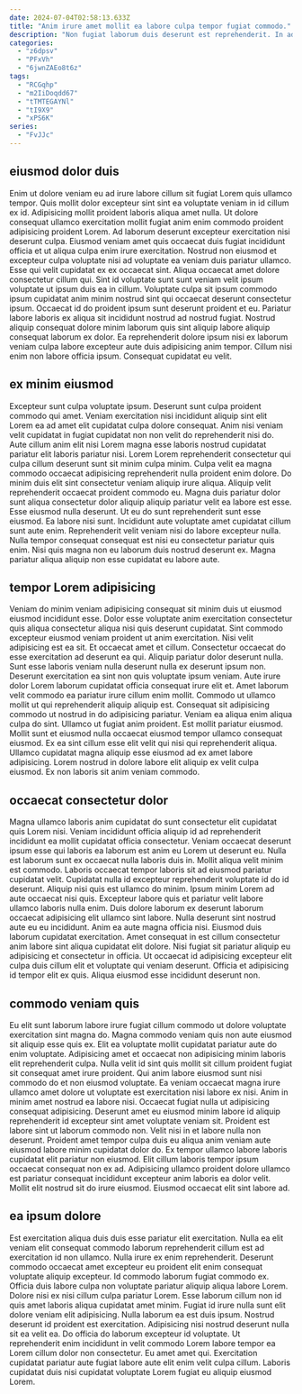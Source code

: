 ```yaml
---
date: 2024-07-04T02:58:13.633Z
title: "Anim irure amet mollit ea labore culpa tempor fugiat commodo."
description: "Non fugiat laborum duis deserunt est reprehenderit. In adipisicing do voluptate Lorem mollit laboris magna cillum qui consectetur veniam voluptate culpa consequat."
categories:
  - "z6dpsv"
  - "PFxVh"
  - "6jwnZAEo8t6z"
tags:
  - "RCGqhp"
  - "m2IiDoqdd67"
  - "tTMTEGAYNl"
  - "tI9X9"
  - "xPS6K"
series:
  - "FvJJc"
---
```



## eiusmod dolor duis

Enim ut dolore veniam eu ad irure labore cillum sit fugiat Lorem quis ullamco tempor. Quis mollit dolor excepteur sint sint ea voluptate veniam in id cillum ex id. Adipisicing mollit proident laboris aliqua amet nulla. Ut dolore consequat ullamco exercitation mollit fugiat anim enim commodo proident adipisicing proident Lorem. Ad laborum deserunt excepteur exercitation nisi deserunt culpa.
Eiusmod veniam amet quis occaecat duis fugiat incididunt officia et ut aliqua culpa enim irure exercitation. Nostrud non eiusmod et excepteur culpa voluptate nisi ad voluptate ea veniam duis pariatur ullamco. Esse qui velit cupidatat ex ex occaecat sint. Aliqua occaecat amet dolore consectetur cillum qui. Sint id voluptate sunt sunt veniam velit ipsum voluptate ut ipsum duis ea in cillum. Voluptate culpa sit ipsum commodo ipsum cupidatat anim minim nostrud sint qui occaecat deserunt consectetur ipsum.
Occaecat id do proident ipsum sunt deserunt proident et eu. Pariatur labore laboris ex aliqua sit incididunt nostrud ad nostrud fugiat. Nostrud aliquip consequat dolore minim laborum quis sint aliquip labore aliquip consequat laborum ex dolor. Ea reprehenderit dolore ipsum nisi ex laborum veniam culpa labore excepteur aute duis adipisicing anim tempor. Cillum nisi enim non labore officia ipsum. Consequat cupidatat eu velit.

## ex minim eiusmod

Excepteur sunt culpa voluptate ipsum. Deserunt sunt culpa proident commodo qui amet. Veniam exercitation nisi incididunt aliquip sint elit Lorem ea ad amet elit cupidatat culpa dolore consequat. Anim nisi veniam velit cupidatat in fugiat cupidatat non non velit do reprehenderit nisi do. Aute cillum anim elit nisi Lorem magna esse laboris nostrud cupidatat pariatur elit laboris pariatur nisi. Lorem Lorem reprehenderit consectetur qui culpa cillum deserunt sunt sit minim culpa minim. Culpa velit ea magna commodo occaecat adipisicing reprehenderit nulla proident enim dolore. Do minim duis elit sint consectetur veniam aliquip irure aliqua.
Aliquip velit reprehenderit occaecat proident commodo eu. Magna duis pariatur dolor sunt aliqua consectetur dolor aliquip aliquip pariatur velit ea labore est esse. Esse eiusmod nulla deserunt. Ut eu do sunt reprehenderit sunt esse eiusmod. Ea labore nisi sunt.
Incididunt aute voluptate amet cupidatat cillum sunt aute enim. Reprehenderit velit veniam nisi do labore excepteur nulla. Nulla tempor consequat consequat est nisi eu consectetur pariatur quis enim. Nisi quis magna non eu laborum duis nostrud deserunt ex. Magna pariatur aliqua aliquip non esse cupidatat eu labore aute.

## tempor Lorem adipisicing

Veniam do minim veniam adipisicing consequat sit minim duis ut eiusmod eiusmod incididunt esse. Dolor esse voluptate anim exercitation consectetur quis aliqua consectetur aliqua nisi quis deserunt cupidatat. Sint commodo excepteur eiusmod veniam proident ut anim exercitation. Nisi velit adipisicing est ea sit. Et occaecat amet et cillum. Consectetur occaecat do esse exercitation ad deserunt ea qui. Aliquip pariatur dolor deserunt nulla. Sunt esse laboris veniam nulla deserunt nulla ex deserunt ipsum non.
Deserunt exercitation ea sint non quis voluptate ipsum veniam. Aute irure dolor Lorem laborum cupidatat officia consequat irure elit et. Amet laborum velit commodo ea pariatur irure cillum enim mollit. Commodo ut ullamco mollit ut qui reprehenderit aliquip aliquip est. Consequat sit adipisicing commodo ut nostrud in do adipisicing pariatur.
Veniam ea aliqua enim aliqua culpa do sint. Ullamco ut fugiat anim proident. Est mollit pariatur eiusmod. Mollit sunt et eiusmod nulla occaecat eiusmod tempor ullamco consequat eiusmod. Ex ea sint cillum esse elit velit qui nisi qui reprehenderit aliqua. Ullamco cupidatat magna aliquip esse eiusmod ad ex amet labore adipisicing. Lorem nostrud in dolore labore elit aliquip ex velit culpa eiusmod. Ex non laboris sit anim veniam commodo.

## occaecat consectetur dolor

Magna ullamco laboris anim cupidatat do sunt consectetur elit cupidatat quis Lorem nisi. Veniam incididunt officia aliquip id ad reprehenderit incididunt ea mollit cupidatat officia consectetur. Veniam occaecat deserunt ipsum esse qui laboris ea laborum est anim eu Lorem ut deserunt eu. Nulla est laborum sunt ex occaecat nulla laboris duis in. Mollit aliqua velit minim est commodo. Laboris occaecat tempor laboris sit ad eiusmod pariatur cupidatat velit. Cupidatat nulla id excepteur reprehenderit voluptate id do id deserunt. Aliquip nisi quis est ullamco do minim.
Ipsum minim Lorem ad aute occaecat nisi quis. Excepteur labore quis et pariatur velit labore ullamco laboris nulla enim. Duis dolore laborum ex deserunt laborum occaecat adipisicing elit ullamco sint labore. Nulla deserunt sint nostrud aute eu eu incididunt. Anim ea aute magna officia nisi. Eiusmod duis laborum cupidatat exercitation.
Amet consequat in est cillum consectetur anim labore sint aliqua cupidatat elit dolore. Nisi fugiat sit pariatur aliquip eu adipisicing et consectetur in officia. Ut occaecat id adipisicing excepteur elit culpa duis cillum elit et voluptate qui veniam deserunt. Officia et adipisicing id tempor elit ex quis. Aliqua eiusmod esse incididunt deserunt non.

## commodo veniam quis

Eu elit sunt laborum labore irure fugiat cillum commodo ut dolore voluptate exercitation sint magna do. Magna commodo veniam quis non aute eiusmod sit aliquip esse quis ex. Elit ea voluptate mollit cupidatat pariatur aute do enim voluptate. Adipisicing amet et occaecat non adipisicing minim laboris elit reprehenderit culpa.
Nulla velit id sint quis mollit sit cillum proident fugiat sit consequat amet irure proident. Qui anim labore eiusmod sunt nisi commodo do et non eiusmod voluptate. Ea veniam occaecat magna irure ullamco amet dolore ut voluptate est exercitation nisi labore ex nisi. Anim in minim amet nostrud ea labore nisi. Occaecat fugiat nulla ut adipisicing consequat adipisicing. Deserunt amet eu eiusmod minim labore id aliquip reprehenderit id excepteur sint amet voluptate veniam sit.
Proident est labore sint ut laborum commodo non. Velit nisi in et labore nulla non deserunt. Proident amet tempor culpa duis eu aliqua anim veniam aute eiusmod labore minim cupidatat dolor do. Ex tempor ullamco labore laboris cupidatat elit pariatur non eiusmod. Elit cillum laboris tempor ipsum occaecat consequat non ex ad. Adipisicing ullamco proident dolore ullamco est pariatur consequat incididunt excepteur anim laboris ea dolor velit. Mollit elit nostrud sit do irure eiusmod. Eiusmod occaecat elit sint labore ad.

## ea ipsum dolore

Est exercitation aliqua duis duis esse pariatur elit exercitation. Nulla ea elit veniam elit consequat commodo laborum reprehenderit cillum est ad exercitation id non ullamco. Nulla irure ex enim reprehenderit. Deserunt commodo occaecat amet excepteur eu proident elit enim consequat voluptate aliquip excepteur.
Id commodo laborum fugiat commodo ex. Officia duis labore culpa non voluptate pariatur aliquip aliqua labore Lorem. Dolore nisi ex nisi cillum culpa pariatur Lorem. Esse laborum cillum non id quis amet laboris aliqua cupidatat amet minim. Fugiat id irure nulla sunt elit dolore veniam elit adipisicing. Nulla laborum ea est duis ipsum. Nostrud deserunt id proident est exercitation. Adipisicing nisi nostrud deserunt nulla sit ea velit ea.
Do officia do laborum excepteur id voluptate. Ut reprehenderit enim incididunt in velit commodo Lorem labore tempor ea Lorem cillum dolor non consectetur. Eu amet amet qui. Exercitation cupidatat pariatur aute fugiat labore aute elit enim velit culpa cillum. Laboris cupidatat duis nisi cupidatat voluptate Lorem fugiat eu aliquip eiusmod Lorem.

